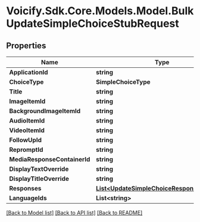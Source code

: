 # Voicify.Sdk.Core.Models.Model.BulkUpdateSimpleChoiceStubRequest
## Properties

Name | Type | Description | Notes
------------ | ------------- | ------------- | -------------
**ApplicationId** | **string** |  | 
**ChoiceType** | **SimpleChoiceType** |  | [optional] 
**Title** | **string** |  | [optional] 
**ImageItemId** | **string** |  | [optional] 
**BackgroundImageItemId** | **string** |  | [optional] 
**AudioItemId** | **string** |  | [optional] 
**VideoItemId** | **string** |  | [optional] 
**FollowUpId** | **string** |  | [optional] 
**RepromptId** | **string** |  | [optional] 
**MediaResponseContainerId** | **string** |  | [optional] 
**DisplayTextOverride** | **string** |  | [optional] 
**DisplayTitleOverride** | **string** |  | [optional] 
**Responses** | [**List&lt;UpdateSimpleChoiceResponseRequest&gt;**](UpdateSimpleChoiceResponseRequest.md) |  | [optional] 
**LanguageIds** | **List&lt;string&gt;** |  | [optional] 

[[Back to Model list]](../README.md#documentation-for-models) [[Back to API list]](../README.md#documentation-for-api-endpoints) [[Back to README]](../README.md)

